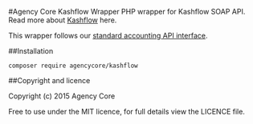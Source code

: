 #Agency Core Kashflow Wrapper
PHP wrapper for Kashflow SOAP API.  Read more about [Kashflow](http://kashflow.com) here.

This wrapper follows our [standard accounting API interface](https://github.com/agencycore/accounting).

##Installation

    composer require agencycore/kashflow

##Copyright and licence

Copyright (c) 2015 Agency Core

Free to use under the MIT licence, for full details view the LICENCE file.